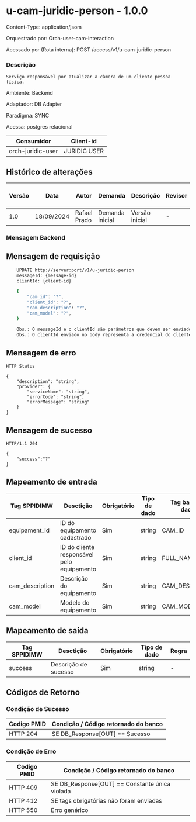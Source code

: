 # u-cam-juridic-person - 1.0.0

Content-Type: application/jsom

Orquestrado por: Orch-user-cam-interaction

Acessado por (Rota interna): POST /access/v1/u-cam-juridic-person

### Descrição
    Serviço responsável por atualizar a câmera de um cliente pessoa física.

Ambiente: Backend

Adaptador: DB Adapter

Paradigma: SYNC

Acessa: postgres relacional

|    Consumidor     |  Client-id   | 
|-------------------|--------------|
| orch-juridic-user | JURIDIC USER |

## Histórico de alterações
| Versão |    Data    |     Autor    |     Demanda     |    Descrição   | Revisor | Entrega em UAT |
|--------|------------|--------------|-----------------|----------------|---------|----------------|
| 1.0    | 18/09/2024 | Rafael Prado | Demanda inicial | Versão inicial | -       | -              |

### Mensagem Backend

## Mensagem de requisição

```bash
    UPDATE http://server:port/v1/u-juridic-person
    messageId: {message-id}
    clientId: {client-id}

    {
        "cam_id": "?",
        "client_id": "?",
        "cam_description": "?",
        "cam_model": "?",
    }

    Obs.: O messageId e o clientId são parâmetros que devem ser enviado no Header Http.
    Obs.: O clientId enviado no body representa a credencial do cliente.
```

## Mensagem de erro

```
HTTP Status

{
    "description": "string",
    "provider": {
        "serviceName": "string",
        "errorCode": "string",
        "errorMessage": "string"
    }
}
```

## Mensagem de sucesso

```
HTTP/1.1 204

{
    "success":"?"
}
```


## Mapeamento de entrada

|        Tag SPPIDIMW         |                  Desctição                 |     Obrigatório    |     Tipo de dado     |        Tag banco de dados       | Regra |
|-----------------------------|--------------------------------------------|--------------------|----------------------|---------------------------------|-------|
| equipament_id               | ID do equipamento cadastrado               | Sim                |  string              |  CAM_ID                         | -     |
| client_id                   | ID do cliente responsável pelo equipamento | Sim                |  string              |  FULL_NAME                      | -     |
| cam_description             | Descrição do equipamento                   | Sim                |  string              |  CAM_DESCRIPTION                | -     |
| cam_model                   | Modelo do equipamento                      | Sim                |  string              |  CAM_MODEL                      | -     |


## Mapeamento de saída

|        Tag SPPIDIMW         |              Desctição             |     Obrigatório    |     Tipo de dado     |  Regra |
|-----------------------------|------------------------------------|--------------------|----------------------|--------|
| success                     | Descrição de sucesso               | Sim                |  string              |  -     |




## Códigos de Retorno
### Condição de Sucesso

| Codigo PMID | Condição / Código retornado do banco  |
|-------------|---------------------------------------|
| HTTP 204	  | SE DB_Response[OUT] == Sucesso        |

### Condição de Erro

| Codigo PMID |         Condição / Código retornado do banco          |
|-------------|-------------------------------------------------------|
| HTTP 409	  | SE DB_Response[OUT] == Constante única violada        |
| HTTP 412	  | SE tags obrigatórias não foram enviadas               |
| HTTP 550	  | Erro genérico                                         |


